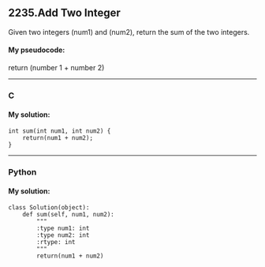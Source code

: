 ## 2235.Add Two Integer

Given two integers (num1) and (num2), return the sum of the two integers.

#### My pseudocode:
return (number 1 + number 2)

-----

### C

#### My solution:
```
int sum(int num1, int num2) {
    return(num1 + num2);
}
```

-----

### Python

#### My solution:
```
class Solution(object):
    def sum(self, num1, num2):
        """
        :type num1: int
        :type num2: int
        :rtype: int
        """
        return(num1 + num2)
```
